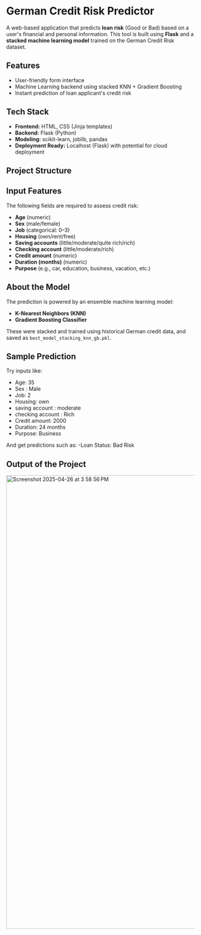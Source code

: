 #  German Credit Risk Predictor

A web-based application that predicts **loan risk** (Good or Bad) based on a user's financial and personal information. This tool is built using **Flask** and a **stacked machine learning model** trained on the German Credit Risk dataset.

##  Features

-  User-friendly form interface
-  Machine Learning backend using stacked KNN + Gradient Boosting
-  Instant prediction of loan applicant's credit risk

##  Tech Stack

- **Frontend:** HTML, CSS (Jinja templates)
- **Backend:** Flask (Python)
- **Modeling:** scikit-learn, joblib, pandas
- **Deployment Ready:** Localhost (Flask) with potential for cloud deployment

##  Project Structure

## Input Features

The following fields are required to assess credit risk:

- **Age** (numeric)
- **Sex** (male/female)
- **Job** (categorical: 0–3)
- **Housing** (own/rent/free)
- **Saving accounts** (little/moderate/quite rich/rich)
- **Checking account** (little/moderate/rich)
- **Credit amount** (numeric)
- **Duration (months)** (numeric)
- **Purpose** (e.g., car, education, business, vacation, etc.)

##  About the Model

The prediction is powered by an ensemble machine learning model:

- **K-Nearest Neighbors (KNN)**
- **Gradient Boosting Classifier**

These were stacked and trained using historical German credit data, and saved as `best_model_stacking_knn_gb.pkl`.

##  Sample Prediction

Try inputs like:

- Age: 35
- Sex : Male
- Job: 2
- Housing: own
- saving account : moderate
- checking account : Rich
- Credit amount: 2000  
- Duration: 24 months  
- Purpose: Business

And get predictions such as: -Loan Status: Bad Risk

## Output of the Project 

<img width="1208" alt="Screenshot 2025-04-26 at 3 58 56 PM" src="https://github.com/user-attachments/assets/11631a60-b05f-4b08-9621-2a77e632114f" />









